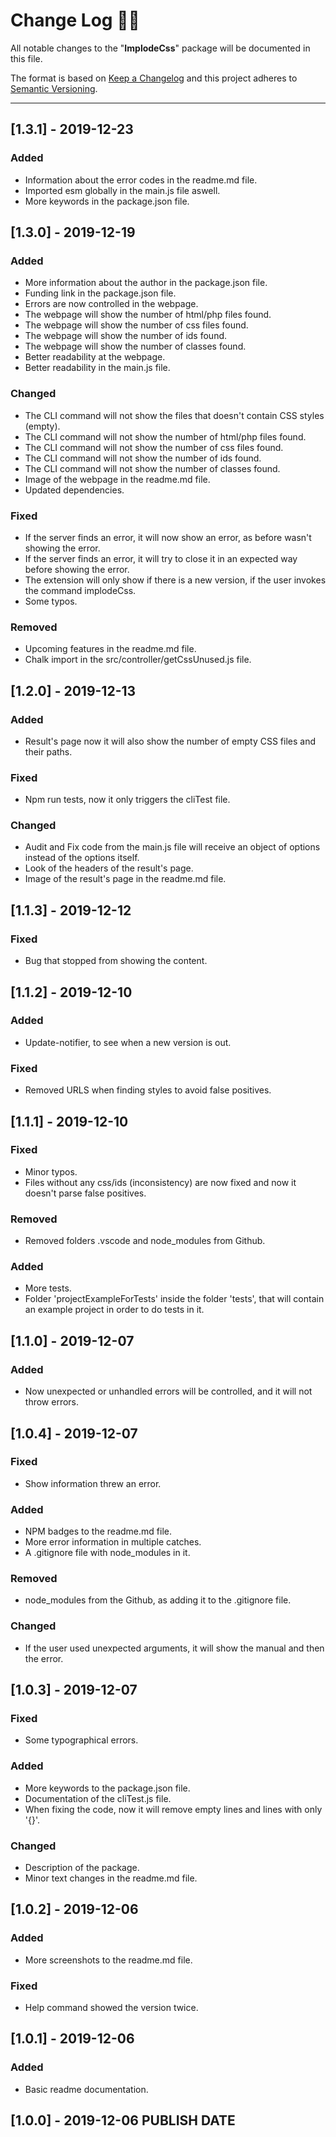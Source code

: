 <!-- markdownlint-disable MD024-->
# **Change Log** 📜📝

All notable changes to the "**ImplodeCss**" package will be documented in this file.

The format is based on [Keep a Changelog](https://keepachangelog.com/en/1.0.0/) and this project adheres to [Semantic Versioning](https://semver.org/spec/v2.0.0.html).

---

## [**1.3.1**] - 2019-12-23

### Added

* Information about the error codes in the readme.md file.
* Imported esm globally in the main.js file aswell.
* More keywords in the package.json file.

## [**1.3.0**] - 2019-12-19

### Added

* More information about the author in the package.json file.
* Funding link in the package.json file.
* Errors are now controlled in the webpage.
* The webpage will show the number of html/php files found.
* The webpage will show the number of css files found.
* The webpage will show the number of ids found.
* The webpage will show the number of classes found.
* Better readability at the webpage.
* Better readability in the main.js file.

### Changed

* The CLI command will not show the files that doesn't contain CSS styles (empty).
* The CLI command will not show the number of html/php files found.
* The CLI command will not show the number of css files found.
* The CLI command will not show the number of ids found.
* The CLI command will not show the number of classes found.
* Image of the webpage in the readme.md file.
* Updated dependencies.

### Fixed

* If the server finds an error, it will now show an error, as before wasn't showing the error.
* If the server finds an error, it will try to close it in an expected way before showing the error.
* The extension will only show if there is a new version, if the user invokes the command implodeCss.
* Some typos.

### Removed

* Upcoming features in the readme.md file.
* Chalk import in the src/controller/getCssUnused.js file.

## [**1.2.0**] - 2019-12-13

### Added

* Result's page now it will also show the number of empty CSS files and their paths.

### Fixed

* Npm run tests, now it only triggers the cliTest file.

### Changed

* Audit and Fix code from the main.js file will receive an object of options instead of the options itself.
* Look of the headers of the result's page.
* Image of the result's page in the readme.md file.

## [**1.1.3**] - 2019-12-12

### Fixed

* Bug that stopped from showing the content.

## [**1.1.2**] - 2019-12-10

### Added

* Update-notifier, to see when a new version is out.

### Fixed

* Removed URLS when finding styles to avoid false positives.

## [**1.1.1**] - 2019-12-10

### Fixed

* Minor typos.
* Files without any css/ids (inconsistency) are now fixed and now it doesn't parse false positives.

### Removed

* Removed folders .vscode and node_modules from Github.

### Added

* More tests.
* Folder 'projectExampleForTests' inside the folder 'tests', that will contain an example project in order to do tests in it.

## [**1.1.0**] - 2019-12-07

### Added

* Now unexpected or unhandled errors will be controlled, and it will not throw errors.

## [**1.0.4**] - 2019-12-07

### Fixed

* Show information threw an error.

### Added

* NPM badges to the readme.md file.
* More error information in multiple catches.
* A .gitignore file with node_modules in it.

### Removed

* node_modules from the Github, as adding it to the .gitignore file.

### Changed

* If the user used unexpected arguments, it will show the manual and then the error.

## [**1.0.3**] - 2019-12-07

### Fixed

* Some typographical errors.

### Added

* More keywords to the package.json file.
* Documentation of the cliTest.js file.
* When fixing the code, now it will remove empty lines and lines with only '{}'.

### Changed

* Description of the package.
* Minor text changes in the readme.md file.

## [**1.0.2**] - 2019-12-06

### Added

* More screenshots to the readme.md file.

### Fixed

* Help command showed the version twice.

## [**1.0.1**] - 2019-12-06

### Added

* Basic readme documentation.

## [**1.0.0**] - 2019-12-06 **PUBLISH DATE**
